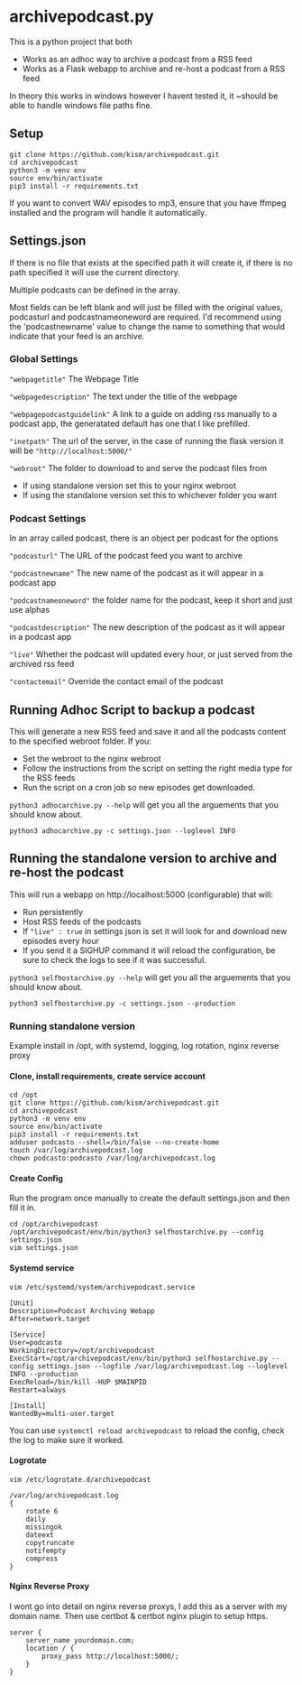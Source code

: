 # archivepodcast.py

This is a python project that both
* Works as an adhoc way to archive a podcast from a RSS feed
* Works as a Flask webapp to archive and re-host a podcast from a RSS feed

In theory this works in windows however I havent tested it, it ~should be able to handle windows file paths fine.

## Setup

```
git clone https://github.com/kism/archivepodcast.git
cd archivepodcast
python3 -m venv env
source env/bin/activate
pip3 install -r requirements.txt
```

If you want to convert WAV episodes to mp3, ensure that you have ffmpeg installed and the program will handle it automatically.

## Settings.json

If there is no file that exists at the specified path it will create it, if there is no path specified it will use the current directory.

Multiple podcasts can be defined in the array.

Most fields can be left blank and will just be filled with the original values, podcasturl and podcastnameoneword are required. I'd recommend using the 'podcastnewname' value to change the name to something that would indicate that your feed is an archive.

### Global Settings
`"webpagetitle"` The Webpage Title

`"webpagedescription"` The text under the title of the webpage

`"webpagepodcastguidelink"` A link to a guide on adding rss manually to a podcast app, the generatated default has one that I like prefilled.

`"inetpath"` The url of the server, in the case of running the flask version it will be `"http://localhost:5000/"`

`"webroot"` The folder to download to and serve the podcast files from
* If using standalone version set this to your nginx webroot
* If using the standalone version set this to whichever folder you want

### Podcast Settings
In an array called podcast, there is an object per podcast for the options

`"podcasturl"` The URL of the podcast feed you want to archive

`"podcastnewname"` The new name of the podcast as it will appear in a podcast app

`"podcastnameoneword"` the folder name for the podcast, keep it short and just use alphas

`"podcastdescription"` The new description of the podcast as it will appear in a podcast app

`"live"` Whether the podcast will updated every hour, or just served from the archived rss feed

`"contactemail"` Override the contact email of the podcast


## Running Adhoc Script to backup a podcast

This will generate a new RSS feed and save it and all the podcasts content to the specified webroot folder. If you:
* Set the webroot to the nginx webroot
* Follow the instructions from the script on setting the right media type for the RSS feeds
* Run the script on a cron job so new episodes get downloaded.

`python3 adhocarchive.py --help` will get you all the arguements that you should know about.

`python3 adhocarchive.py -c settings.json --loglevel INFO`

## Running the standalone version to archive and re-host the podcast

This will run a webapp on http://localhost:5000 (configurable) that will:
* Run persistently
* Host RSS feeds of the podcasts
* If `"live" : true` in settings json is set it will look for and download new episodes every hour
* If you send it a SIGHUP command it will reload the configuration, be sure to check the logs to see if it was successful.

`python3 selfhostarchive.py --help` will get you all the arguements that you should know about.

`python3 selfhostarchive.py -c settings.json --production`

### Running standalone version
Example install in /opt, with systemd, logging, log rotation, nginx reverse proxy

#### Clone, install requirements, create service account

```
cd /opt
git clone https://github.com/kism/archivepodcast.git
cd archivepodcast
python3 -m venv env
source env/bin/activate
pip3 install -r requirements.txt
adduser podcasto --shell=/bin/false --no-create-home
touch /var/log/archivepodcast.log
chown podcasto:podcasto /var/log/archivepodcast.log
```
#### Create Config

Run the program once manually to create the default settings.json and then fill it in.
```
cd /opt/archivepodcast
/opt/archivepodcast/env/bin/python3 selfhostarchive.py --config settings.json
vim settings.json
```
#### Systemd service

`vim /etc/systemd/system/archivepodcast.service`
```
[Unit]
Description=Podcast Archiving Webapp
After=network.target

[Service]
User=podcasto
WorkingDirectory=/opt/archivepodcast
ExecStart=/opt/archivepodcast/env/bin/python3 selfhostarchive.py --config settings.json --logfile /var/log/archivepodcast.log --loglevel INFO --production
ExecReload=/bin/kill -HUP $MAINPID
Restart=always

[Install]
WantedBy=multi-user.target
```

You can use `systemctl reload archivepodcast` to reload the config, check the log to make sure it worked.

#### Logrotate

`vim /etc/logrotate.d/archivepodcast`
```
/var/log/archivepodcast.log
{
    rotate 6
    daily
    missingok
    dateext
    copytruncate
    notifempty
    compress
}
```

#### Nginx Reverse Proxy

I wont go into detail on nginx reverse proxys, I add this as a server with my domain name. Then use certbot & certbot nginx plugin to setup https.

```
server {
    server_name yourdomain.com;
    location / {
        proxy_pass http://localhost:5000/;
    }
}
```